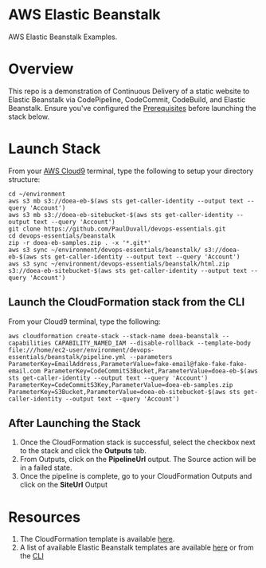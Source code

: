 # AWS Elastic Beanstalk
AWS Elastic Beanstalk Examples. 

# Overview
This repo is a demonstration of Continuous Delivery of a static website to Elastic Beanstalk via CodePipeline, CodeCommit, CodeBuild, and Elastic Beanstalk. Ensure you've configured the [Prerequisites](https://github.com/stelligent/devops-essentials/wiki/Prerequisites) before launching the stack below.


# Launch Stack

From your [AWS Cloud9](https://github.com/paulduvall/aws-compliance-workshop/wiki/0.2#setup-aws-cloud9) terminal, type the following to setup your directory structure:

```
cd ~/environment
aws s3 mb s3://doea-eb-$(aws sts get-caller-identity --output text --query 'Account')
aws s3 mb s3://doea-eb-sitebucket-$(aws sts get-caller-identity --output text --query 'Account')
git clone https://github.com/PaulDuvall/devops-essentials.git
cd devops-essentials/beanstalk
zip -r doea-eb-samples.zip . -x '*.git*'
aws s3 sync ~/environment/devops-essentials/beanstalk/ s3://doea-eb-$(aws sts get-caller-identity --output text --query 'Account')
aws s3 sync ~/environment/devops-essentials/beanstalk/html.zip s3://doea-eb-sitebucket-$(aws sts get-caller-identity --output text --query 'Account')
```

## Launch the CloudFormation stack from the CLI

From your Cloud9 terminal, type the following:

```
aws cloudformation create-stack --stack-name doea-beanstalk --capabilities CAPABILITY_NAMED_IAM --disable-rollback --template-body file:///home/ec2-user/environment/devops-essentials/beanstalk/pipeline.yml --parameters ParameterKey=EmailAddress,ParameterValue=fake-email@fake-fake-fake-email.com ParameterKey=CodeCommitS3Bucket,ParameterValue=doea-eb-$(aws sts get-caller-identity --output text --query 'Account') ParameterKey=CodeCommitS3Key,ParameterValue=doea-eb-samples.zip ParameterKey=S3Bucket,ParameterValue=doea-eb-sitebucket-$(aws sts get-caller-identity --output text --query 'Account')
```


## After Launching the Stack
1. Once the CloudFormation stack is successful, select the checkbox next to the stack and click the **Outputs** tab. 
1. From Outputs, click on the **PipelineUrl** output. The Source action will be in a failed state.
1. Once the pipeline is complete, go to your CloudFormation Outputs and click on the **SiteUrl** Output

# Resources

1. The CloudFormation template is available [here](https://s3.amazonaws.com/www.devopsessentialsaws.com/samples/beanstalk/pipeline.yml).
1. A list of available Elastic Beanstalk templates are available [here](https://docs.aws.amazon.com/elasticbeanstalk/latest/dg/concepts.platforms.html#concepts.platforms.nodejs) or from the [CLI](http://docs.aws.amazon.com/cli/latest/reference/elasticbeanstalk/list-available-solution-stacks.html#examples)






